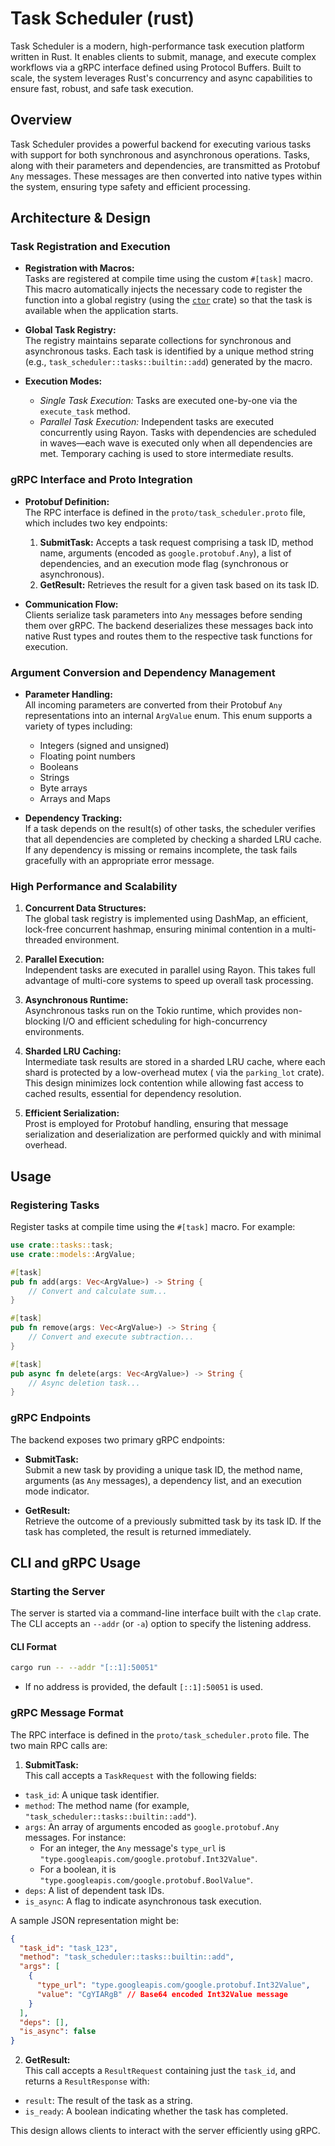 # Task Scheduler (rust)

Task Scheduler is a modern, high-performance task execution platform written in Rust. It enables clients to submit,
manage, and execute complex workflows via a gRPC interface defined using Protocol Buffers. Built to scale, the system
leverages Rust's concurrency and async capabilities to ensure fast, robust, and safe task execution.

## Overview

Task Scheduler provides a powerful backend for executing various tasks with support for both synchronous and
asynchronous operations. Tasks, along with their parameters and dependencies, are transmitted as Protobuf `Any`
messages. These messages are then converted into native types within the system, ensuring type safety and efficient
processing.

## Architecture & Design

### Task Registration and Execution

- **Registration with Macros:**  
  Tasks are registered at compile time using the custom `#[task]` macro. This macro automatically injects the necessary
  code to register the function into a global registry (using the [`ctor`](https://crates.io/crates/ctor) crate) so that
  the task is available when the application starts.

- **Global Task Registry:**  
  The registry maintains separate collections for synchronous and asynchronous tasks. Each task is identified by a
  unique method string (e.g., `task_scheduler::tasks::builtin::add`) generated by the macro.

- **Execution Modes:**
    - *Single Task Execution:* Tasks are executed one-by-one via the `execute_task` method.
    - *Parallel Task Execution:* Independent tasks are executed concurrently using Rayon. Tasks with dependencies are
      scheduled in waves—each wave is executed only when all dependencies are met. Temporary caching is used to store
      intermediate results.

### gRPC Interface and Proto Integration

- **Protobuf Definition:**  
  The RPC interface is defined in the `proto/task_scheduler.proto` file, which includes two key endpoints:
    1. **SubmitTask:** Accepts a task request comprising a task ID, method name, arguments (encoded as
       `google.protobuf.Any`), a list of dependencies, and an execution mode flag (synchronous or asynchronous).
    2. **GetResult:** Retrieves the result for a given task based on its task ID.

- **Communication Flow:**  
  Clients serialize task parameters into `Any` messages before sending them over gRPC. The backend deserializes these
  messages back into native Rust types and routes them to the respective task functions for execution.

### Argument Conversion and Dependency Management

- **Parameter Handling:**  
  All incoming parameters are converted from their Protobuf `Any` representations into an internal `ArgValue` enum. This
  enum supports a variety of types including:
    - Integers (signed and unsigned)
    - Floating point numbers
    - Booleans
    - Strings
    - Byte arrays
    - Arrays and Maps

- **Dependency Tracking:**  
  If a task depends on the result(s) of other tasks, the scheduler verifies that all dependencies are completed by
  checking a sharded LRU cache. If any dependency is missing or remains incomplete, the task fails gracefully with an
  appropriate error message.

### High Performance and Scalability

1. **Concurrent Data Structures:**  
   The global task registry is implemented using DashMap, an efficient, lock-free concurrent hashmap, ensuring minimal
   contention in a multi-threaded environment.

2. **Parallel Execution:**  
   Independent tasks are executed in parallel using Rayon. This takes full advantage of multi-core systems to speed up
   overall task processing.

3. **Asynchronous Runtime:**  
   Asynchronous tasks run on the Tokio runtime, which provides non-blocking I/O and efficient scheduling for
   high-concurrency environments.

4. **Sharded LRU Caching:**  
   Intermediate task results are stored in a sharded LRU cache, where each shard is protected by a low-overhead mutex (
   via the `parking_lot` crate). This design minimizes lock contention while allowing fast access to cached results,
   essential for dependency resolution.

5. **Efficient Serialization:**  
   Prost is employed for Protobuf handling, ensuring that message serialization and deserialization are performed
   quickly and with minimal overhead.

## Usage

### Registering Tasks

Register tasks at compile time using the `#[task]` macro. For example:

```rust
use crate::tasks::task;
use crate::models::ArgValue;

#[task]
pub fn add(args: Vec<ArgValue>) -> String {
    // Convert and calculate sum...
}

#[task]
pub fn remove(args: Vec<ArgValue>) -> String {
    // Convert and execute subtraction...
}

#[task]
pub async fn delete(args: Vec<ArgValue>) -> String {
    // Async deletion task...
}
```

### gRPC Endpoints

The backend exposes two primary gRPC endpoints:

- **SubmitTask:**  
  Submit a new task by providing a unique task ID, the method name, arguments (as `Any` messages), a dependency list,
  and an execution mode indicator.

- **GetResult:**  
  Retrieve the outcome of a previously submitted task by its task ID. If the task has completed, the result is returned
  immediately.

## CLI and gRPC Usage

### Starting the Server

The server is started via a command-line interface built with the `clap` crate. The CLI accepts an `--addr` (or `-a`)
option to specify the listening address.

#### CLI Format

```bash
cargo run -- --addr "[::1]:50051"
```

- If no address is provided, the default `[::1]:50051` is used.

### gRPC Message Format

The RPC interface is defined in the `proto/task_scheduler.proto` file. The two main RPC calls are:

1. **SubmitTask:**  
   This call accepts a `TaskRequest` with the following fields:

- `task_id`: A unique task identifier.
- `method`: The method name (for example, `"task_scheduler::tasks::builtin::add"`).
- `args`: An array of arguments encoded as `google.protobuf.Any` messages. For instance:
    - For an integer, the `Any` message's `type_url` is `"type.googleapis.com/google.protobuf.Int32Value"`.
    - For a boolean, it is `"type.googleapis.com/google.protobuf.BoolValue"`.
- `deps`: A list of dependent task IDs.
- `is_async`: A flag to indicate asynchronous task execution.

A sample JSON representation might be:

  ```json
  {
    "task_id": "task_123",
    "method": "task_scheduler::tasks::builtin::add",
    "args": [
      {
        "type_url": "type.googleapis.com/google.protobuf.Int32Value",
        "value": "CgYIARgB" // Base64 encoded Int32Value message
      }
    ],
    "deps": [],
    "is_async": false
  }
  ```

2. **GetResult:**  
   This call accepts a `ResultRequest` containing just the `task_id`, and returns a `ResultResponse` with:

- `result`: The result of the task as a string.
- `is_ready`: A boolean indicating whether the task has completed.

This design allows clients to interact with the server efficiently using gRPC.
